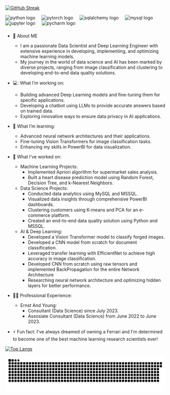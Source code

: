 
[![GitHub Streak](https://streak-stats.demolab.com/?user=MuthuAjay&theme=dark)](https://git.io/streak-stats)

<div align="left">
  <img src="https://cdn.jsdelivr.net/gh/devicons/devicon/icons/python/python-original.svg" height="40" alt="python logo"  />
  <img width="12" />
  <img src="https://cdn.jsdelivr.net/gh/devicons/devicon/icons/pytorch/pytorch-original.svg" height="40" alt="pytorch logo"  />
  <img width="12" />
  <img src="https://cdn.jsdelivr.net/gh/devicons/devicon/icons/sqlalchemy/sqlalchemy-original.svg" height="40" alt="sqlalchemy logo"  />
  <img width="12" />
  <img src="https://cdn.jsdelivr.net/gh/devicons/devicon/icons/mysql/mysql-original.svg" height="40" alt="mysql logo"  />
  <img width="12" />
  <img src="https://cdn.jsdelivr.net/gh/devicons/devicon/icons/jupyter/jupyter-original.svg" height="40" alt="jupyter logo"  />
  <img width="12" />
  <img src="https://cdn.jsdelivr.net/gh/devicons/devicon/icons/pycharm/pycharm-original.svg" height="40" alt="pycharm logo"  />
</div>

###

- :telescope: About ME
  - I am a passionate Data Scientist and Deep Learning Engineer with extensive experience in developing, implementing, and optimizing machine learning models.
  - My journey in the world of data science and AI has been marked by diverse projects, ranging from image classification and clustering to developing end-to-end data quality solutions.

- 💻: What I’m working on:
  - Building advanced Deep Learning models and fine-tuning them for specific applications.
  - Developing a chatbot using LLMs to provide accurate answers based on trained data.
  - Exploring innovative ways to ensure data privacy in AI applications.
  
- 🌱 What I’m learning:
  - Advanced neural network architectures and their applications.
  - Fine-tuning Vision Transformers for image classification tasks.
  - Enhancing my skills in PowerBI for data visualization.
  
- 👯 What I’ve worked on:
  - Machine Learning Projects:
    - Implemented Apriori algorithm for supermarket sales analysis.
    - Built a heart disease prediction model using Random Forest, Decision Tree, and k-Nearest Neighbors.
  - Data Science Projects:
    - Conducted data analytics using MySQL and MSSQL.
    - Visualized data insights through comprehensive PowerBI dashboards.
    - Clustering customers using K-means and PCA for an e-commerce platform.
    - Created an end-to-end data quality solution using Python and MSSQL.
  - AI & Deep Learning:
    - Developed a Vision Transformer model to classify forged images.
    - Developed a CNN model from scratch for document classification.
    - Leveraged transfer learning with EfficientNet to achieve high accuracy in image classification.
    - Developed CNN from scratch using raw tensors and implemented BackPropagation for the entire Network Architecture
    - Researching neural network architecture and optimizing hidden layers for better performance.
    
- 👨‍💻 Professional Experience:
   - Ernst And Young:
      - Consultant (Data Science) since July 2023.
      - Assosiate Consultant (Data Science) from June 2022 to June 2023.
    
- ⚡ Fun fact:
  I've always dreamed of owning a Ferrari and I'm determined to become one of the best machine learning research scientists ever!


[![Top Langs](https://github-readme-stats.vercel.app/api/top-langs/?username=MuthuAjay&layout=compact&theme=vision-friendly-dark)](https://github.com/anuraghazra/github-readme-stats)

<img src="https://raw.githubusercontent.com/MuthuAjay/MuthuAjay/output/snake.svg" alt="Snake animation" />



